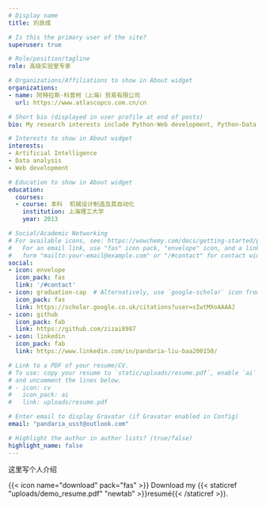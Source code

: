 ```yaml
---
# Display name
title: 刘良成

# Is this the primary user of the site?
superuser: true

# Role/position/tagline
role: 高级实验室专家

# Organizations/Affiliations to show in About widget
organizations:
- name: 阿特拉斯·科普柯（上海）贸易有限公司
  url: https://www.atlascopco.com.cn/cn

# Short bio (displayed in user profile at end of posts)
bio: My research interests include Python-Web development, Python-Data analysis.

# Interests to show in About widget
interests:
- Artificial Intelligence
- Data analysis
- Web development

# Education to show in About widget
education:
  courses:
  - course: 本科  机械设计制造及其自动化
    institution: 上海理工大学
    year: 2013

# Social/Academic Networking
# For available icons, see: https://wowchemy.com/docs/getting-started/page-builder/#icons
#   For an email link, use "fas" icon pack, "envelope" icon, and a link in the
#   form "mailto:your-email@example.com" or "/#contact" for contact widget.
social:
- icon: envelope
  icon_pack: fas
  link: '/#contact'
- icon: graduation-cap  # Alternatively, use `google-scholar` icon from `ai` icon pack
  icon_pack: fas
  link: https://scholar.google.co.uk/citations?user=sIwtMXoAAAAJ
- icon: github
  icon_pack: fab
  link: https://github.com/zizai8987
- icon: linkedin
  icon_pack: fab
  link: https://www.linkedin.com/in/pandaria-liu-baa200150/

# Link to a PDF of your resume/CV.
# To use: copy your resume to `static/uploads/resume.pdf`, enable `ai` icons in `params.toml`, 
# and uncomment the lines below.
# - icon: cv
#   icon_pack: ai
#   link: uploads/resume.pdf

# Enter email to display Gravatar (if Gravatar enabled in Config)
email: "pandaria_usst@outlook.com"

# Highlight the author in author lists? (true/false)
highlight_name: false
---
```


这里写个人介绍

{{< icon name="download" pack="fas" >}} Download my {{< staticref "uploads/demo_resume.pdf" "newtab" >}}resumé{{< /staticref >}}.
